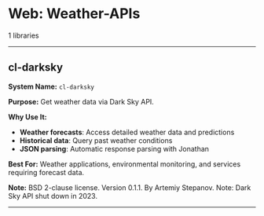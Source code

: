 # Web: Weather-APIs

1 libraries

---

## cl-darksky

**System Name:** `cl-darksky`

**Purpose:** Get weather data via Dark Sky API.

**Why Use It:**
- **Weather forecasts**: Access detailed weather data and predictions
- **Historical data**: Query past weather conditions
- **JSON parsing**: Automatic response parsing with Jonathan

**Best For:** Weather applications, environmental monitoring, and services requiring forecast data.

**Note:** BSD 2-clause license. Version 0.1.1. By Artemiy Stepanov. Note: Dark Sky API shut down in 2023.

---


